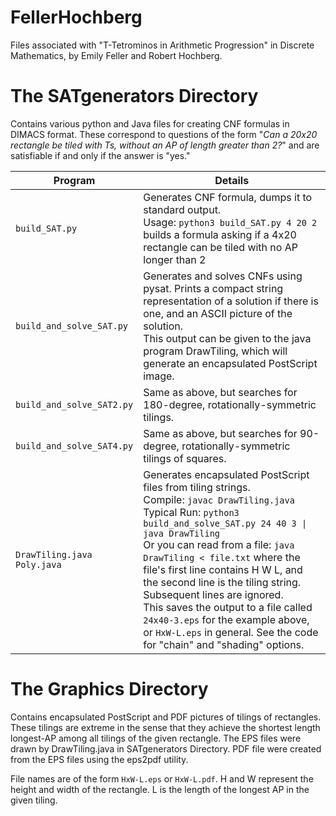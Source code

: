 # FellerHochberg
Files associated with "T-Tetrominos in Arithmetic Progression" in Discrete Mathematics, by Emily Feller and Robert Hochberg.

# The SATgenerators Directory
Contains various python and Java files for creating CNF formulas in DIMACS format. These correspond to questions of the form "_Can a 20x20 rectangle be tiled with Ts, without an AP of length greater than 2?_" and are satisfiable if and only if the answer is "yes." 

Program | Details
------- | -------
`build_SAT.py` | Generates CNF formula, dumps it to standard output.<br>Usage: `python3 build_SAT.py 4 20 2`<br>builds a formula asking if a 4x20 rectangle can be tiled with no AP longer than 2
`build_and_solve_SAT.py` | Generates and solves CNFs using pysat. Prints a compact string representation of a solution if there is one, and an ASCII picture of the solution.<br>This output can be given to the java program DrawTiling, which will generate an encapsulated PostScript image.
`build_and_solve_SAT2.py` | Same as above, but searches for 180-degree, rotationally-symmetric tilings.
`build_and_solve_SAT4.py` | Same as above, but searches for 90-degree, rotationally-symmetric tilings of squares.
`DrawTiling.java`<br>`Poly.java` | Generates encapsulated PostScript files from tiling strings.<br>Compile: `javac DrawTiling.java` <br>Typical Run: `python3 build_and_solve_SAT.py 24 40 3 \| java DrawTiling`<br>Or you can read from a file: `java DrawTiling < file.txt` where the file's first line contains H W L, and the second line is the tiling string. Subsequent lines are ignored.<br>This saves the output to a file called `24x40-3.eps` for the example above, or `HxW-L.eps` in general.  See the code for "chain" and "shading" options.


# The Graphics Directory
Contains encapsulated PostScript and PDF pictures of tilings of rectangles. These tilings are extreme in the sense that they achieve the shortest length longest-AP among all tilings of the given rectangle. The EPS files were drawn by DrawTiling.java in SATgenerators Directory. PDF file were created from the EPS files using the eps2pdf utility.

File names are of the form `HxW-L.eps` or `HxW-L.pdf`. H and W represent the height and width of the rectangle. L is the length of the longest AP in the given tiling.
